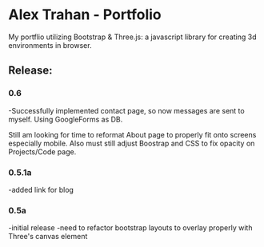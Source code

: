 # Alex Trahan - Portfolio
My portflio utilizing Bootstrap &amp; Three.js: a javascript library for creating 3d environments in browser.


## Release: 
### 0.6
   -Successfully implemented contact page, so now messages are sent to myself.  Using GoogleForms as DB.
	
Still am looking for time to reformat About page to properly fit onto screens especially mobile.
Also must still adjust Boostrap and CSS to fix opacity on Projects/Code page.

### 0.5.1a
   -added link for blog
   
### 0.5a
   -initial release
   -need to refactor bootstrap layouts to overlay properly with Three's canvas element
